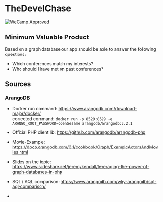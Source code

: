 # TheDevelChase

[![WeCamp Approved](https://img.shields.io/badge/WeCamp-Approved-ff69b4.svg)](http://weca.mp/)

## Minimum Valuable Product

Based on a graph database our app should be able to answer the following questions:

* Which conferences match my interests?
* Who should I have met on past conferences? 

## Sources

### ArangoDB

* Docker run command: https://www.arangodb.com/download-major/docker/  
  corrected command: `docker run -p 8529:8529 -e ARANGO_ROOT_PASSWORD=openSesame arangodb/arangodb:3.2.1`
  
* Official PHP client lib: https://github.com/arangodb/arangodb-php

* Movie-Example: https://docs.arangodb.com/3.1/cookbook/Graph/ExampleActorsAndMovies.html

* Slides on the topic: https://www.slideshare.net/jeremykendall/leveraging-the-power-of-graph-databases-in-php

* SQL / AQL comparison: https://www.arangodb.com/why-arangodb/sql-aql-comparison/

* 
